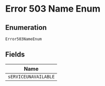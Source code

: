 
# Error 503 Name Enum

## Enumeration

`Error503NameEnum`

## Fields

| Name |
|  --- |
| `sERVICEUNAVAILABLE` |

